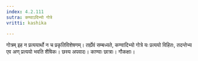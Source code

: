 ```yaml
---
index: 4.2.111
sutra: कण्वाऽदिभ्यो गोत्रे
vritti: kashika

---
```

गोत्रम् इह न प्रत्ययार्थो न च प्रकृतिविशेषणम्। तर्ह्येवं सम्बध्यते, कण्वादिभ्यो गोत्रे यः प्रत्ययो विहितः, तदन्तेभ्य एव अण् प्रत्ययो भवति शैषिकः। छस्य अपवादः। काण्वाः छात्राः। गौकक्षाः।